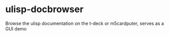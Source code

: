 # ulisp-docbrowser
Browse the ulisp documentation on the t-deck or m5cardputer, serves as a GUI demo

